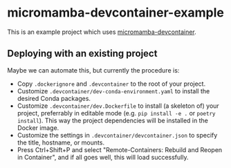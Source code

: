 # micromamba-devcontainer-example

This is an example project which uses [micromamba-devcontainer](https://github.com/maresb/micromamba-devcontainer).

## Deploying with an existing project

Maybe we can automate this, but currently the procedure is:

* Copy `.dockerignore` and `.devcontainer` to the root of your project.
* Customize `.devcontainer/dev-conda-environment.yaml` to install the desired Conda packages.
* Customize `.devcontainer/dev.Dockerfile` to install (a skeleton of) your project, preferrably in editable mode (e.g. `pip install -e .` or `poetry install`). This way the project dependencies will be installed in the Docker image.
* Customize the settings in `.devcontainer/devcontainer.json` to specify the title, hostname, or mounts.
* Press Ctrl+Shift+P and select "Remote-Containers: Rebuild and Reopen in Container", and if all goes well, this will load successfully.
